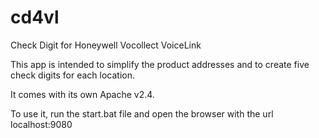 # cd4vl 

Check Digit for Honeywell Vocollect VoiceLink 

  

This app is intended to simplify the product addresses and to create five check digits for each location. 

It comes with its own Apache v2.4. 

To use it, run the start.bat file and open the browser with the url localhost:9080 

 
